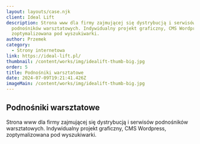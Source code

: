 ```yaml
---
layout: layouts/case.njk
client: Ideal Lift
description: Strona www dla firmy zajmującej się dystrybucją i serwisów
  podnośników warsztatowych. Indywidualny projekt graficzny, CMS Wordpress,
  zoptymalizowana pod wyszukiwarki.
author: Przemek
category:
  - Strony internetowa
link: https://ideal-lift.pl/
thumbnail: /content/works/img/idealift-thumb-big.jpg
order: 5
title: Podnośniki warsztatowe
date: 2024-07-09T19:21:41.426Z
imageMain: /content/works/img/idealift-thumb-big.jpg
---
```


## Podnośniki warsztatowe

Strona www dla firmy zajmującej się dystrybucją i serwisów podnośników warsztatowych. Indywidualny projekt graficzny, CMS Wordpress, zoptymalizowana pod wyszukiwarki.